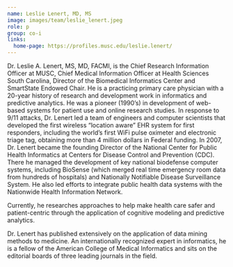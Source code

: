 ```yaml
---
name: Leslie Lenert, MD, MS
image: images/team/leslie_lenert.jpeg
role: p
group: co-i
links:
  home-page: https://profiles.musc.edu/leslie.lenert/
---
```


Dr. Leslie A. Lenert, MS, MD, FACMI, is the Chief Research Information Officer at MUSC, Chief Medical Information Officer at Health Sciences South Carolina, Director of the Biomedical Informatics Center and SmartState Endowed Chair. He is a practicing primary care physician with a 20-year history of research and development work in informatics and predictive analytics. He was a pioneer (1990’s) in development of web-based systems for patient use and online research studies. In response to 9/11 attacks, Dr. Lenert led a team of engineers and computer scientists that developed the first wireless “location aware” EHR system for first responders, including the world’s first WiFi pulse oximeter and electronic triage tag, obtaining more than 4 million dollars in Federal funding. In 2007, Dr. Lenert became the founding Director of the National Center for Public Health Informatics at Centers for Disease Control and Prevention (CDC). There he managed the development of key national biodefense computer systems, including BioSense (which merged real time emergency room data from hundreds of hospitals) and Nationally Notifiable Disease Surveillance System. He also led efforts to integrate public health data systems with the Nationwide Health Information Network.

Currently, he researches approaches to help make health care safer and patient-centric through the application of cognitive modeling and predictive analytics.

Dr. Lenert has published extensively on the application of data mining methods to medicine. An internationally recognized expert in informatics, he is a fellow of the American College of Medical Informatics and sits on the editorial boards of three leading journals in the field.
